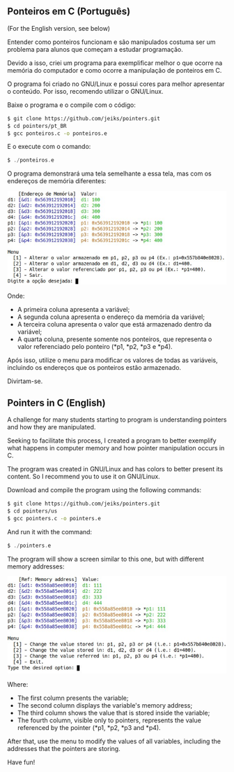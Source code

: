## Ponteiros em C (Português)
(For the English version, see below)

Entender como ponteiros funcionam e são manipulados costuma ser um problema para alunos que começam a estudar programação.

Devido a isso, criei um  programa para exemplificar melhor o que ocorre na memória do computador e como ocorre a manipulação de ponteiros em C.

O programa foi criado no GNU/Linux e possui cores para melhor apresentar o conteúdo. Por isso, recomendo utilizar o GNU/Linux.

Baixe o programa e o compile com o código:
```sh
$ git clone https://github.com/jeiks/pointers.git
$ cd pointers/pt_BR
$ gcc ponteiros.c -o ponteiros.e
```

E o execute com o comando:
```c
$ ./ponteiros.e
```
O programa demonstrará uma tela semelhante a essa tela, mas com os endereços de memória diferentes:

![interface_pt_BR](imgs/interface-pt_BR.jpg)

Onde:

-   A primeira coluna apresenta a variável;
-   A segunda coluna apresenta o endereço da memória da variável;
-   A terceira coluna apresenta o valor que está armazenado dentro da variável;
-   A quarta coluna, presente somente nos ponteiros, que representa o valor referenciado pelo ponteiro (*p1, *p2, *p3 e *p4).

Após isso, utilize o menu para modificar os valores de todas as variáveis, incluindo os endereços que os ponteiros estão armazenado.

Divirtam-se.

## Pointers in C (English)

A challenge for many students starting to program is understanding pointers and how they are manipulated.

Seeking to facilitate this process, I created a program to better exemplify what happens in computer memory and how pointer manipulation occurs in C.

The program was created in GNU/Linux and has colors to better present its content. So I recommend you to use it on GNU/Linux.

Download and compile the program using the following commands:
```sh
$ git clone https://github.com/jeiks/pointers.git
$ cd pointers/us
$ gcc pointers.c -o pointers.e
```

And run it with the command:
``` c
$ ./pointers.e
```
The program will show a screen similar to this one, but with different memory addresses:

![interface_us](imgs/interface-us.jpg)

Where:

- The first column presents the variable;
- The second column displays the variable's memory address;
- The third column shows the value that is stored inside the variable;
- The fourth column, visible only to pointers, represents the value referenced by the pointer (*p1, *p2, *p3 and *p4).

After that, use the menu to modify the values of all variables, including the addresses that the pointers are storing.

Have fun!

